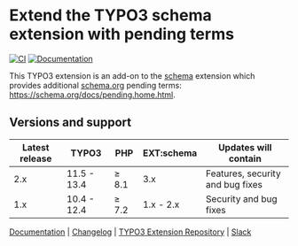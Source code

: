 # Extend the TYPO3 schema extension with pending terms

[![CI](https://github.com/brotkrueml/schema-pending/actions/workflows/ci.yml/badge.svg)](https://github.com/brotkrueml/schema-pending/actions/workflows/ci.yml)
[![Documentation](https://github.com/brotkrueml/schema-pending/actions/workflows/docs.yml/badge.svg)](https://github.com/brotkrueml/schema-pending/actions/workflows/docs.yml)

This TYPO3 extension is an add-on to the
[schema](https://extensions.typo3.org/extension/schema) extension
which provides additional [schema.org](https://schema.org/) pending
terms: https://schema.org/docs/pending.home.html.

## Versions and support

| Latest release | TYPO3       | PHP   | EXT:schema | Updates will contain             |
|----------------|-------------|-------|------------|----------------------------------|
| 2.x            | 11.5 - 13.4 | ≥ 8.1 | 3.x        | Features, security and bug fixes |
| 1.x            | 10.4 - 12.4 | ≥ 7.2 | 1.x - 2.x  | Security and bug fixes           |

[Documentation](https://docs.typo3.org/p/brotkrueml/schema-pending/main/en-us/) |
[Changelog](https://github.com/brotkrueml/schema-pending/blob/main/CHANGELOG.md) |
[TYPO3 Extension Repository](https://extensions.typo3.org/extension/schema_pending) |
[Slack](https://typo3.slack.com/app_redirect?channel=CV36M73D5)
